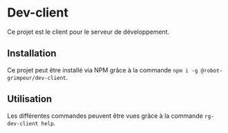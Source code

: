 # Dev-client

Ce projet est le client pour le serveur de développement.

## Installation

Ce projet peut être installé via NPM grâce à la commande `npm i -g @robot-grimpeur/dev-client`.

## Utilisation

Les différentes commandes peuvent être vues grâce à la commande `rg-dev-client help`.